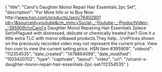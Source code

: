 {
    "title": "Carol's Daughter Monoi Repair Hair Essentials 2pc Set",
    "description": "For More Info or to Buy Now: http:\/\/www.hsn.com\/products\/seo\/7640290?rdr=1&sourceid=youtube&cm_mmc=Social-_-Youtube-_-ProductVideo-_-395909\r\nCarol's Daughter Monoi Repairing Hair Essentials 2piece Set\nPlagued with distressed, delicate or chemically treated hair? Give it a little extra TLC with monoi oilbased products.They help...\r\nPrices shown on the previously recorded video may not represent the current price.  View hsn.com to view the current selling price. HSN Item #395909",
    "videoid": "112354535",
    "date_created": "1478864099",
    "date_modified": "1503420702",
    "type": "captivate",
    "layout": "video",
    "url": "\/v\/carol-s-daughter-monoi-repair-hair-essentials-2pc-set\/112354535"
}